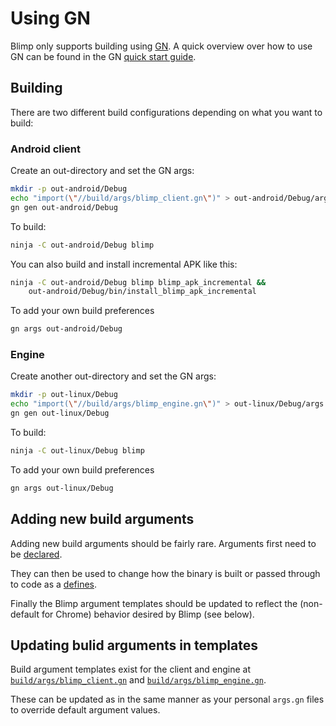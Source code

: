 # Using GN
Blimp only supports building using [GN](../../tools/gn/README.md). A quick
overview over how to use GN can be found in the GN
[quick start guide](../../tools/gn/docs/quick_start.md).

## Building

There are two different build configurations depending on what you want to
build:

### Android client

Create an out-directory and set the GN args:

```bash
mkdir -p out-android/Debug
echo "import(\"//build/args/blimp_client.gn\")" > out-android/Debug/args.gn
gn gen out-android/Debug
```

To build:

```bash
ninja -C out-android/Debug blimp
```

You can also build and install incremental APK like this:

```bash
ninja -C out-android/Debug blimp blimp_apk_incremental &&
    out-android/Debug/bin/install_blimp_apk_incremental
```

To add your own build preferences

```bash
gn args out-android/Debug
```

### Engine

Create another out-directory and set the GN args:

```bash
mkdir -p out-linux/Debug
echo "import(\"//build/args/blimp_engine.gn\")" > out-linux/Debug/args.gn
gn gen out-linux/Debug
```

To build:

```bash
ninja -C out-linux/Debug blimp
```

To add your own build preferences

```bash
gn args out-linux/Debug
```

## Adding new build arguments

Adding new build arguments should be fairly rare. Arguments first need to be
[declared](../../tools/gn/docs/quick_start.md#Add-a-new-build-argument).

They can then be used to change how the binary is built or passed through to
code as a
[defines](../../tools/gn/docs/reference.md#defines_C-preprocessor-defines).

Finally the Blimp argument templates should be updated to reflect the
(non-default for Chrome) behavior desired by Blimp (see below).

## Updating bulid arguments in templates

Build argument templates exist for the client and engine at
[`build/args/blimp_client.gn`](../../build/args/blimp_client.gn) and
[`build/args/blimp_engine.gn`](../../build/args/blimp_engine.gn).

These can be updated as in the same manner as your personal `args.gn` files
to override default argument values.
